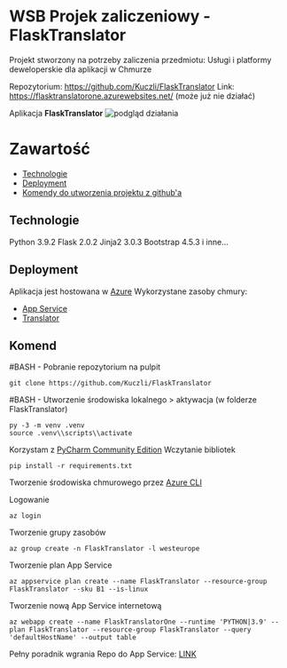 ﻿# WSB Projek zaliczeniowy - FlaskTranslator

Projekt stworzony na potrzeby zaliczenia przedmiotu: 
Usługi i platformy deweloperskie dla aplikacji w Chmurze

Repozytorium:  https://github.com/Kuczli/FlaskTranslator
Link: https://flasktranslatorone.azurewebsites.net/ (może już nie działać)

Aplikacja **FlaskTranslator**
![podgląd działania](https://i.imgur.com/uTXcEmt.gif) 

# Zawartość
* [Technologie](#Technologie)
* [Deployment](#Deployment)
* [Komendy do utworzenia projektu z github'a](#Komendy)

## Technologie
Python 3.9.2
Flask    2.0.2
Jinja2   3.0.3
Bootstrap 4.5.3
i inne...

## Deployment
Aplikacja jest hostowana w [Azure](https://portal.azure.com/)
Wykorzystane zasoby chmury:

 - [App Service](https://docs.microsoft.com/pl-pl/azure/app-service/)
 - [Translator](https://docs.microsoft.com/pl-pl/azure/cognitive-services/translator/) 
 

## Komend

#BASH - Pobranie repozytorium na pulpit
   

    git clone https://github.com/Kuczli/FlaskTranslator
#BASH - Utworzenie środowiska lokalnego > aktywacja (w folderze FlaskTranslator)

    py -3 -m venv .venv
    source .venv\\scripts\\activate

Korzystam z [PyCharm Community Edition](https://www.jetbrains.com/pycharm/)
Wczytanie bibliotek

    pip install -r requirements.txt

Tworzenie środowiska chmurowego przez [Azure CLI](https://docs.microsoft.com/pl-pl/cli/azure/)

Logowanie

    az login
Tworzenie grupy zasobów

    az group create -n FlaskTranslator -l westeurope
Tworzenie plan App Service

    az appservice plan create --name FlaskTranslator --resource-group FlaskTranslator --sku B1 --is-linux
  Tworzenie nową App Service internetową
  

    az webapp create --name FlaskTranslatorOne --runtime 'PYTHON|3.9' --plan FlaskTranslator --resource-group FlaskTranslator --query 'defaultHostName' --output table

Pełny poradnik wgrania Repo do App Service: [LINK](https://docs.microsoft.com/pl-pl/azure/app-service/quickstart-python?tabs=flask,windows,azure-cli,terminal-bash,local-git-deploy,deploy-instructions-azportal,deploy-instructions-zip-azcli)

